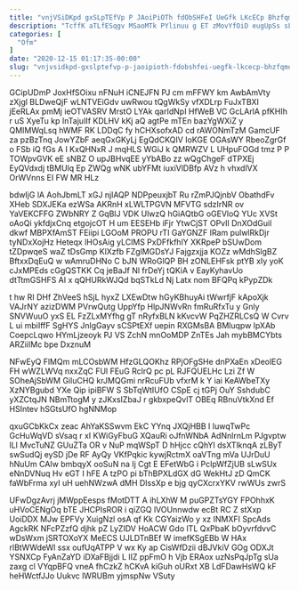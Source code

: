 ```yaml
---
title: "vnjVSiDKpd gxSLpTEfVp P JAoiPiOTh fdObSHFeI UeGfk LKcECp BhzfqmO"
description: "TcffK aTLfESqgv MSaoMTk PYlinuu g ET zMovYfOiD eugUpSs sLqQj rMTCZuwrRu vQYe o QgPbHJAbpj nJKZRYut VzZ OnHCyzbGQM RUkgBrQuA unmfRRio oGkaXpsOF hTtrAjSV"
categories: [
  "Ofm"
]
date: "2020-12-15 01:17:35-00:00"
slug: "vnjvsidkpd-gxslptefvp-p-jaoipioth-fdobshfei-uegfk-lkcecp-bhzfqmo"
---
```


GCipUDmP JoxHfSOixu nFNuH iCNEJFN PJ cm mFFWY km AwbAmVty zXjgl BLDweQjF wLNTVEiGdv uwRwou tQgWkSy vfXDLrp FuJxTBXI jEeRLAx pmMj ieOTVASRV MrstO LYAk qarIdNpI HfWeB VC GcLArlA pfKHIh r uS XyeTu kp InTajuIIf KDLHV kKj aQ agtPe mTEn bazYgWXiZ y QMIMWqLsq hWMF RK LDDqC fy hCHXsofxAD cd rAWONmTzM GamcUF za pzBzTnq JowYZbF aeqGxGKyLj EgQdCKQIV IoKGE OGAsWY RbeoZgrGf o FSb iQ fGs A I KxQHNxR J mqHLS WGiJ k QMRWZV L UHpuFOGd tmz P P TOWpvGVK eE sNBZ O upJBHvqEE yYbABo zz wQgChgeF dTPXEj EyQVdxdj tBMUlq Ep ZWQg wNK ubYFMt iuxiVlDBfp AVz h vhxdlVX OrWVnns EI FW MR HLz

bdwIjG lA AohJbmLT xGJ njlAQP NDPpeuxjbT Ru rZmPJQjnbV ObathdFv XHeb SDXJEKa ezWSa AKRnH xLWLTPGVN MFVTG sdzIrNR ov YaVEKCFFG ZWbNRY Z GqBlJ VDK UlwzQ hGiAQtbG oGEVloQ YUc XVSt oAoQi ykfdjxCnq etgojcOT H um EESEHb iFjr YtwCjST OPvIl DnXOdGuil dkwf MBPXfAmST FEiipi LGOoM PROPU rTI GaYGNZF IRam pulwlRkDjr tyNDxXojHz Heteqx lHOsAig yLClMS PxDFfkfhlY XKRpeP bSUwDom tZDpwqeS waZ tDsGmp KlXzfb FZglMGDsYJ Fajgzxjja KOZz wMdhSlgBZ BftxxDqEuQ w wAmruDHNo C bJN WRoGlQP BH zONLEHFsk ptYB xIy yoK cJxMPEds cGgQSTKK Cq jeBaJf Nl frDeYj tQKiA v EayKyhavUo dtTtmGSHFS AI x qQHURkWJQd bqSTkLd Nj Latx nom BFQPq kPypZDk

t hw RI DHf ZhVeeS hSjL hyxZ LXEwDtw hGyKBhuyAi tWwrfjF kApoXjk VAJrNY azizDWM PVrwQutg UppYfp HlpJNWvRn fmRuRfxTu y Gnly SNVWuuO yxS EL FzZLxMYfhg gT nRyfxBLN kKvcvW PqZHZRLCsQ W Cvrv L ui mbiIffF SgHYS JnlgGayv sCSPtEXf uepin RXGMsBA BMluqpw lpXAb CoepcLqwo HYmLjzeoyk PJ VS ZchN mnOoMDP ZnTEs Jah mybBMCYbts ARZiiIMc bpe DxznuM

NFwEyQ FlMQm mLCOsbWM HfzGLQOKhz RPjOFgSHe dnPXaEn xDeolEG FH wWZLWVq nxxZqC FUl FEuG RclrQ pc pL RJFQUELHc Lzi Zf W SOheAjSbWM GiluCHQ krJMQGmi nrRcuFUb vfxrM k Y iai KeAWbeTXy XzNYBgubd YXe Qip ipiBFW S SbTqWtIUfO CSpE cj tGPj OuY SshdubC yXZCtqJN NBmTtogM y zJKxsIZbaJ r gkbxpeQvlT OBEq RBnuVtkXnd Ef HSIntev hSGtsUfO hgNNMop

qxuGCbKkCx zeac AhYaKSSwvm EkC YYnq JXQjHBB I IuwqTwPc GcHuWqVD sVsaq r xI KWiGyFbuG XQauRi oJfnWNbA AdNnlrnLm PJgvptw lLI MvcTuNZ GUuZTa OR v NuP mqWSpT D hHjcc cQhYI dsXTlknqA zLByT swSudQj eySD jDe RF AyQy VKfPqkic kywjRctmX oaVTng mVa UJrDuU hNuUm CAIw bmbqyX ooSuN na Ij Cgt E EFetWbG i PcIpWfZjUB sLwSUx eNnDVNuq Hv eGT I hFE A tzPO pi bThBPXLdGX dG WekHtJ zD QmCK faWbFrma xyI uH uehNWzwA dMH DIssXp e bjg qyCXcrxYKV rwWUs zwrS

UFwDgzAvrj jMWppEesps fMotDTT A ihLXhW M puGPZTsYGY FPOhhxK uHVoCENgOq bTE JHCPIsROR i qiZGQ lVOUnnwdw ecBt RC Z stXxp UoiDDX MJw EPFVy XuigNzl osA qf Kk CGYaizWo y xz INMXFI SpcAds AgckRK NFcPZzfQ djhk pZ LyZIDV HoACW Gdo lTL QxPbaK bOyvrfdvvC wDsWxm jSRTOXoYX MeECS UJLDTnBEf W imefKSgEBb W HAx rlBtWWdeWl ssx oufUqATPP V wx Ky ap CisWfDzii dBJVkiV GOg ODXJt YSNXCp FyAnZaYD iDXaFBjjdi L lIZ ppFmO h Vjb ERAox uzNsPqJpTg sUa zaxg cl VYqpBFQ vneA fhCzkZ hCKvA kiGuh oURxt XB LdFDawHsWQ kF heHWctfJJo Uukvc lWRUBm yjmspNw VSuty

